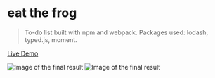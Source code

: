 # eat the frog

> To-do list built with npm and webpack. Packages used: lodash, typed.js, moment.

[Live Demo](https://constantinginga.github.io/tic-tac-toe/)

![Image of the final result](https://i.imgur.com/MGhPSyR.png)
![Image of the final result](https://i.imgur.com/myKbH7H.png)
